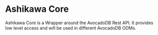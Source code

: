 # Ashikawa Core

Ashikawa Core is a Wrapper around the AvocadoDB Rest API. It provides low level access and will be used in different AvocadoDB ODMs.